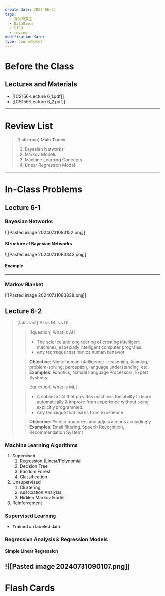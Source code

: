 ```yaml
---
create date: 2024-06-27
tags:
  - 我的研究生
  - DataSince
  - SJSU
  - review
modification date: 
type: CourseNotes
---
```


# Before the Class
## Lectures and Materials
- [[CS156-Lecture 6_1.pdf]]
- [[CS156-Lecture 6_2.pdf]]
---
# Review List
>[! abstract] Main Topics
>1. Bayesian Networks
>2. Markov Models
>3. Machine Learning Concepts
>4. Linear Regression Model

---
# In-Class Problems
## Lecture 6-1
### Bayesian Networks
![[Pasted image 20240731083152.png]]
#### Structure of Bayesian Networks
![[Pasted image 20240731083343.png]]
#### Example
---
### Markov Blanket
![[Pasted image 20240731083838.png]]

## Lecture 6-2
>[!abstract] AI vs ML vs DL
>>[!question] What is AI?
>>- The science and engineering of creating intelligent machines, especially intelligent computer programs.
>>- Any technique that mimics human behavior
>
>> **Objective**: Mimic human intelligence - reasoning, learning, problem-solving, perception, language understanding, etc.
>> **Examples**: Robotics, Natural Language Processors, Expert Systems.
> 
>> [!question] What is ML?
>> - A subset of AI that provides machines the ability to learn automatically & improve from experience without being explicitly programmed.
>> - Any technique that learns from experience
>
>>**Objective**: Predict outcomes and adjust actions accordingly
>>**Examples**: Email filtering, Speech Recognition, Recommendation Systems
### Machine Learning Algorithms
1. Supervised
	1. Regression (Linear/Polynomial)
	2. Decision Tree
	3. Random Forest
	4. Classification
2. Unsupervised
	1. Clustering
	2. Association Analysis
	3. Hidden Markov Model
3. Reinforcement

### Supervised Learning
- Trained on labeled data
### Regression Analysis & Regression Models
#### Simple Linear Regression
![[Pasted image 20240731090107.png]]
---

# Flash Cards
